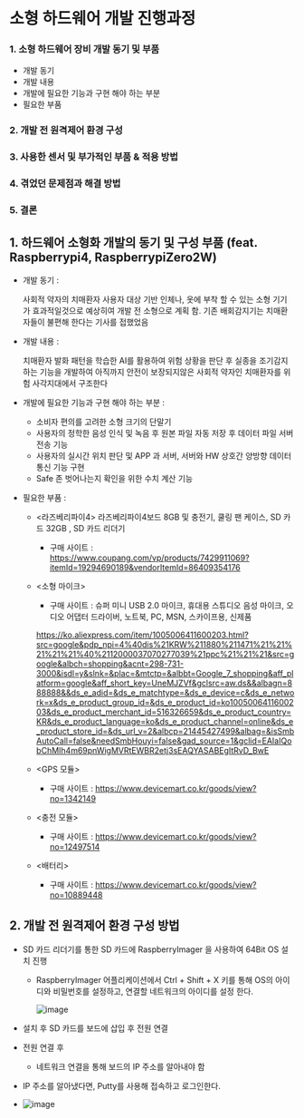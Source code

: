 # 소형 하드웨어 개발 진행과정 
### 1. 소형 하드웨어 장비 개발 동기 및 부품
- 개발 동기
- 개발 내용
- 개발에 필요한 기능과 구현 해야 하는 부분  
- 필요한 부품 

### 2. 개발 전 원격제어 환경 구성 

### 3. 사용한 센서 및 부가적인 부품 & 적용 방법 

### 4. 겪었던 문제점과 해결 방법 

### 5. 결론 


## 1. 하드웨어 소형화 개발의 동기 및 구성 부품  (feat. Raspberrypi4, RaspberrypiZero2W) 
-  개발 동기 :

    사회적 약자의 치매환자 사용자 대상 기반 인체나, 옷에 부착 할 수 있는 소형 기기가 효과적일것으로 예상히여 개발 전 소형으로 계획 함. 기존 배회감지기는 치매환자들이 불편해 한다는 기사를 접했었음 
   
- 개발 내용 :

    치매환자 발화 패턴을 학습한 AI를 활용하여 위험 상황을 판단 후 실종을 조기감지 하는 기능을 개발하여 아직까지 안전이 보장되지않은 사회적 약자인 치매환자를 위험 사각지대에서 구조한다 
  
- 개발에 필요한 기능과 구현 해야 하는 부분 :

  - 소비자 편의를 고려한 소형 크기의 단말기 
  - 사용자의 정학한 음성 인식 및 녹음 후 원본 파일 자동 저장 후 데이터 파일 서버 전송 기능 
  - 사용자의 실시간 위치 판단 및 APP 과 서버, 서버와 HW  상호간 양방향 데이터 통신 기능 구현
  - Safe 존 벗어나는지 확인을 위한 수치 계산 기능 
    
   
- 필요한 부품 :     


  - <라즈베리파이4>  라즈베리파이4보드 8GB 및 충전기, 쿨링 팬 케이스, SD 카드 32GB , SD 카드 리더기

    - 구매 사이트 : https://www.coupang.com/vp/products/7429911069?itemId=19294690189&vendorItemId=86409354176
    
  - <소형 마이크>
    - 구매 사이트 : 슈퍼 미니 USB 2.0 마이크, 휴대용 스튜디오 음성 마이크, 오디오 어댑터 드라이버, 노트북, PC, MSN, 스카이프용, 신제품
       
            
    https://ko.aliexpress.com/item/1005006411600203.html?src=google&pdp_npi=4%40dis%21KRW%211880%211471%21%21%21%21%21%40%2112000037070277039%21ppc%21%21%21&src=google&albch=shopping&acnt=298-731-3000&isdl=y&slnk=&plac=&mtctp=&albbt=Google_7_shopping&aff_platform=google&aff_short_key=UneMJZVf&gclsrc=aw.ds&&albagn=888888&&ds_e_adid=&ds_e_matchtype=&ds_e_device=c&ds_e_network=x&ds_e_product_group_id=&ds_e_product_id=ko1005006411600203&ds_e_product_merchant_id=516326659&ds_e_product_country=KR&ds_e_product_language=ko&ds_e_product_channel=online&ds_e_product_store_id=&ds_url_v=2&albcp=21445427499&albag=&isSmbAutoCall=false&needSmbHouyi=false&gad_source=1&gclid=EAIaIQobChMIh4m69pnWigMVRtEWBR2etj3sEAQYASABEgItRvD_BwE
  - <GPS 모듈>
    - 구매 사이트 : https://www.devicemart.co.kr/goods/view?no=1342149
   
      
  - <충전 모듈> 
    - 구매 사이트 : https://www.devicemart.co.kr/goods/view?no=12497514
   
  - <배터리>
    - 구매 사이트 : https://www.devicemart.co.kr/goods/view?no=10889448
   
  
## 2. 개발 전 원격제어 환경 구성 방법 
- SD 카드 리더기를 통한 SD 카드에 RaspberryImager 을 사용하여 64Bit OS 설치 진행
  - RaspberryImager 어플리케이션에서 Ctrl + Shift + X 키를 통해 OS의 아이디와 비밀번호를 설정하고, 연결할 네트워크의 아이디를 설정 한다.

    ![image](https://github.com/user-attachments/assets/e4d4dcf7-9a37-4db1-af6b-70ce49265895)

- 설치 후 SD 카드를 보드에 삽입 후 전원 연결
- 전원 연결 후
  -  네트워크 연결을 통해 보드의 IP 주소를 알아내야 함 
-  IP 주소를 알아냈다면, Putty를 사용해 접속하고 로그인한다.
-  ![image](https://github.com/user-attachments/assets/b53d14a0-ce1e-4ce3-8462-73ba1eca0c3d)

<table> 



